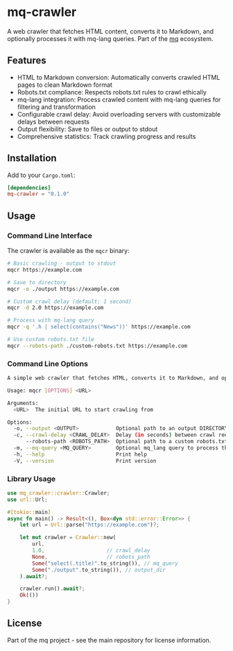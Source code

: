 # mq-crawler

A web crawler that fetches HTML content, converts it to Markdown, and optionally processes it with mq-lang queries. Part of the [mq](https://mqlang.org) ecosystem.

## Features

- HTML to Markdown conversion: Automatically converts crawled HTML pages to clean Markdown format
- Robots.txt compliance: Respects robots.txt rules to crawl ethically
- mq-lang integration: Process crawled content with mq-lang queries for filtering and transformation
- Configurable crawl delay: Avoid overloading servers with customizable delays between requests
- Output flexibility: Save to files or output to stdout
- Comprehensive statistics: Track crawling progress and results

## Installation

Add to your `Cargo.toml`:

```toml
[dependencies]
mq-crawler = "0.1.0"
```

## Usage

### Command Line Interface

The crawler is available as the `mqcr` binary:

```bash
# Basic crawling - output to stdout
mqcr https://example.com

# Save to directory
mqcr -o ./output https://example.com

# Custom crawl delay (default: 1 second)
mqcr -d 2.0 https://example.com

# Process with mq-lang query
mqcr -q '.h | select(contains("News"))' https://example.com

# Use custom robots.txt file
mqcr --robots-path ./custom-robots.txt https://example.com
```

### Command Line Options

```sh
A simple web crawler that fetches HTML, converts it to Markdown, and optionally processes it with an mq_lang script

Usage: mqcr [OPTIONS] <URL>

Arguments:
  <URL>  The initial URL to start crawling from

Options:
  -o, --output <OUTPUT>            Optional path to an output DIRECTORY where markdown files will be saved. If not provided, output is printed to stdout
  -c, --crawl-delay <CRAWL_DELAY>  Delay (in seconds) between crawl requests to avoid overloading servers [default: 1]
      --robots-path <ROBOTS_PATH>  Optional path to a custom robots.txt file. If not provided, robots.txt will be fetched from the site
  -m, --mq-query <MQ_QUERY>        Optional mq_lang query to process the crawled Markdown content
  -h, --help                       Print help
  -V, --version                    Print version
```

### Library Usage

```rust
use mq_crawler::crawler::Crawler;
use url::Url;

#[tokio::main]
async fn main() -> Result<(), Box<dyn std::error::Error>> {
    let url = Url::parse("https://example.com")?;

    let mut crawler = Crawler::new(
        url,
        1.0,                    // crawl_delay
        None,                   // robots_path
        Some("select(.title)".to_string()), // mq_query
        Some("./output".to_string()), // output_dir
    ).await?;

    crawler.run().await?;
    Ok(())
}
```

## License

Part of the mq project - see the main repository for license information.
